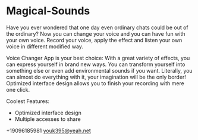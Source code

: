 # Magical-Sounds

Have you ever wondered that one day even ordinary chats could be out of the ordinary?
Now you can change your voice and you can have fun with your own voice. Record your voice, apply the effect and listen your own voice in different modified way.

Voice Changer App is your best choice:
With a great variety of effects, you can express yourself in brand new ways. You can transform yourself into something else or even add environmental sounds if you want. Literally, you can almost do everything with it, your imagination will be the only border!
Optimized interface design allows you to finish your recording with mere one click.

Coolest Features:
- Optimized interface design
- Multiple accesses to share

+19096185981 youk395@yeah.net
